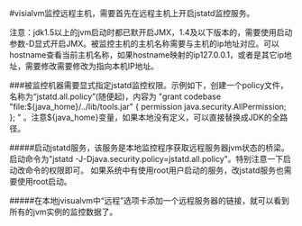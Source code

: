 #visialvm监控远程主机，需要首先在远程主机上开启jstatd监控服务。

注意：jdk1.5以上的jvm启动时都已默开启JMX，1.4及以下版本的，需要使用启动参数-D显式开启JMX。被监控主机的主机名称需要与主机的ip地址对应。可以hostname查看当前主机名称，如果hostname映射的ip127.0.0.1，或者是其它ip地址，需要修改需要修改为指向本机IP地址。

###被监控机器需要显式指定jstatd监控权限。示例如下，创建一个policy文件，名称为“jstatd.all.policy”(随便起)，内容为
"grant codebase "file:${java_home}/../lib/tools.jar" {  
   permission java.security.AllPermission;  
}; "
。注意${java_home}变量，如果本地没有定义，可以直接替换成JDK的全路径。


#####启动jstatd服务，该服务是本地监控程序获取远程服务器jvm状态的桥梁。启动命令为"jstatd -J-Djava.security.policy=jstatd.all.policy"。特别注意一下启动改命令的权限即可。
如果系统中有使用root用户启动的服务，改jstatd服务也需要使用root启动。


#####在本地jvisualvm中“远程”选项卡添加一个远程服务器的链接，就可以看到所有的jvm实例的监控数据了。
